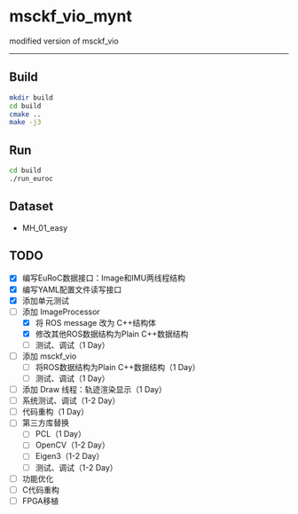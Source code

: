 # msckf_vio_mynt

modified version of msckf_vio

-----

## Build

```sh
mkdir build
cd build
cmake ..
make -j3
```

## Run

```sh
cd build
./run_euroc
```

## Dataset

* MH_01_easy

## TODO

- [x] 编写EuRoC数据接口：Image和IMU两线程结构
- [x] 编写YAML配置文件读写接口
- [x] 添加单元测试
- [ ] 添加 ImageProcessor
  - [x] 将 ROS message 改为 C++结构体
  - [x] 修改其他ROS数据结构为Plain C++数据结构
  - [ ] 测试、调试（1 Day）
- [ ] 添加 msckf_vio
  - [ ] 将ROS数据结构为Plain C++数据结构（1 Day）
  - [ ] 测试、调试（1 Day）
- [ ] 添加 Draw 线程：轨迹渲染显示（1 Day）
- [ ] 系统测试、调试（1-2 Day）
- [ ] 代码重构（1 Day）
- [ ] 第三方库替换
  - [ ] PCL（1 Day）
  - [ ] OpenCV（1-2 Day）
  - [ ] Eigen3（1-2 Day）
  - [ ] 测试、调试（1-2 Day）
- [ ] 功能优化
- [ ] C代码重构
- [ ] FPGA移植

